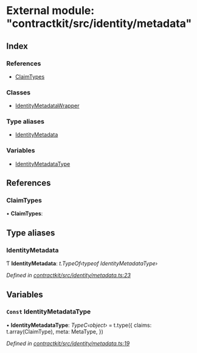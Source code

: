# External module: "contractkit/src/identity/metadata"

## Index

### References

* [ClaimTypes](_contractkit_src_identity_metadata_.md#claimtypes)

### Classes

* [IdentityMetadataWrapper](../classes/_contractkit_src_identity_metadata_.identitymetadatawrapper.md)

### Type aliases

* [IdentityMetadata](_contractkit_src_identity_metadata_.md#identitymetadata)

### Variables

* [IdentityMetadataType](_contractkit_src_identity_metadata_.md#const-identitymetadatatype)

## References

###  ClaimTypes

• **ClaimTypes**:

## Type aliases

###  IdentityMetadata

Ƭ **IdentityMetadata**: *t.TypeOf‹typeof IdentityMetadataType›*

*Defined in [contractkit/src/identity/metadata.ts:23](https://github.com/celo-org/celo-monorepo/blob/master/packages/contractkit/src/identity/metadata.ts#L23)*

## Variables

### `Const` IdentityMetadataType

• **IdentityMetadataType**: *TypeC‹object›* = t.type({
  claims: t.array(ClaimType),
  meta: MetaType,
})

*Defined in [contractkit/src/identity/metadata.ts:19](https://github.com/celo-org/celo-monorepo/blob/master/packages/contractkit/src/identity/metadata.ts#L19)*
